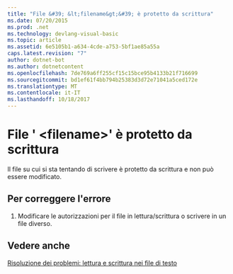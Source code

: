 ```yaml
---
title: "File &#39; &lt;filename&gt;&#39; è protetto da scrittura"
ms.date: 07/20/2015
ms.prod: .net
ms.technology: devlang-visual-basic
ms.topic: article
ms.assetid: 6e5105b1-a634-4cde-a753-5bf1ae85a55a
caps.latest.revision: "7"
author: dotnet-bot
ms.author: dotnetcontent
ms.openlocfilehash: 7de769a6ff255cf15c15bce95b4133b21f716699
ms.sourcegitcommit: bd1ef61f4bb794b25383d3d72e71041a5ced172e
ms.translationtype: MT
ms.contentlocale: it-IT
ms.lasthandoff: 10/18/2017
---
```

# <a name="file-39ltfilenamegt39-is-write-protected"></a>File &#39; &lt;filename&gt;&#39; è protetto da scrittura
Il file su cui si sta tentando di scrivere è protetto da scrittura e non può essere modificato.  
  
## <a name="to-correct-this-error"></a>Per correggere l'errore  
  
1.  Modificare le autorizzazioni per il file in lettura/scrittura o scrivere in un file diverso.  
  
## <a name="see-also"></a>Vedere anche  
 [Risoluzione dei problemi: lettura e scrittura nei file di testo](../../visual-basic/developing-apps/programming/drives-directories-files/troubleshooting-reading-from-and-writing-to-text-files.md)
